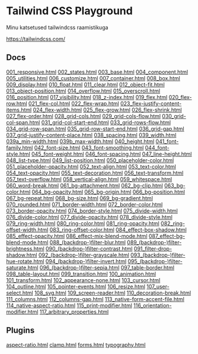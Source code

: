 # Tailwind CSS Playground

Minu katsetused tailwindcss raamistikuga

https://tailwindcss.com/

## Docs

<a target="_blank" href="./docs/001_responsive.html">001_responsive.html</a>
<a target="_blank" href="./docs/002_states.html">002_states.html</a>
<a target="_blank" href="./docs/003_base.html">003_base.html</a>
<a target="_blank" href="./docs/004_component.html">004_component.html</a>
<a target="_blank" href="./docs/005_utilities.html">005_utilities.html</a>
<a target="_blank" href="./docs/006_customize.html">006_customize.html</a>
<a target="_blank" href="./docs/007_container.html">007_container.html</a>
<a target="_blank" href="./docs/008_box.html">
008_box.html</a>
<a target="_blank" href="./docs/009_display.html">
009_display.html</a>
<a target="_blank" href="./docs/010_float.html">
010_float.html</a>
<a target="_blank" href="./docs/011_clear.html">
011_clear.html</a>
<a target="_blank" href="./docs/012_object-fit.html">
012_object-fit.html</a>
<a target="_blank" href="./docs/013_object-position.html">
013_object-position.html</a>
<a target="_blank" href="./docs/014_overflow.html">
014_overflow.html</a>
<a target="_blank" href="./docs/015_overscroll.html">
015_overscroll.html</a>
<a target="_blank" href="./docs/016_position.html">
016_position.html</a>
<a target="_blank" href="./docs/017_visibility.html">
017_visibility.html</a>
<a target="_blank" href="./docs/018_z-index.html">
018_z-index.html</a>
<a target="_blank" href="./docs/019_flex.html">
019_flex.html</a>
<a target="_blank" href="./docs/020_flex-row.html">
020_flex-row.html</a>
<a target="_blank" href="./docs/021_flex-col.html">
021_flex-col.html</a>
<a target="_blank" href="./docs/022_flex-wrap.html">
022_flex-wrap.html</a>
<a target="_blank" href="./docs/023_flex-justify-content-items.html">
023_flex-justify-content-items.html</a>
<a target="_blank" href="./docs/024_flex-width.html">
024_flex-width.html</a>
<a target="_blank" href="./docs/025_flex-grow.html">
025_flex-grow.html</a>
<a target="_blank" href="./docs/026_flex-shrink.html">
026_flex-shrink.html</a>
<a target="_blank" href="./docs/027_flex-order.html">
027_flex-order.html</a>
<a target="_blank" href="./docs/028_grid-cols.html">
028_grid-cols.html</a>
<a target="_blank" href="./docs/029_grid-cols-flow.html">
029_grid-cols-flow.html</a>
<a target="_blank" href="./docs/030_grid-col-span.html">
030_grid-col-span.html</a>
<a target="_blank" href="./docs/031_grid-col-start-end.html">
031_grid-col-start-end.html</a>
<a target="_blank" href="./docs/033_grid-rows-flow.html">
033_grid-rows-flow.html</a>
<a target="_blank" href="./docs/034_grid-row-span.html">
034_grid-row-span.html</a>
<a target="_blank" href="./docs/035_grid-row-start-end.html">
035_grid-row-start-end.html</a>
<a target="_blank" href="./docs/036_grid-gap.html">
036_grid-gap.html</a>
<a target="_blank" href="./docs/037_grid-justify-content-place.html">
037_grid-justify-content-place.html</a>
<a target="_blank" href="./docs/038_spacing.html">
038_spacing.html</a>
<a target="_blank" href="./docs/039_width.html">
039_width.html</a>
<a target="_blank" href="./docs/039a_min-width.html">
039a_min-width.html</a>
<a target="_blank" href="./docs/039b_max-width.html">
039b_max-width.html</a>
<a target="_blank" href="./docs/040_height.html">
040_height.html</a>
<a target="_blank" href="./docs/041_font-family.html">
041_font-family.html</a>
<a target="_blank" href="./docs/042_font-size.html">
042_font-size.html</a>
<a target="_blank" href="./docs/043_font-smoothing.html">
043_font-smoothing.html</a>
<a target="_blank" href="./docs/044_font-style.html">
044_font-style.html</a>
<a target="_blank" href="./docs/045_font-weight.html">
045_font-weight.html</a>
<a target="_blank" href="./docs/046_font-spacing.html">
046_font-spacing.html</a>
<a target="_blank" href="./docs/047_line-height.html">
047_line-height.html</a>
<a target="_blank" href="./docs/048_list-type.html">
048_list-type.html</a>
<a target="_blank" href="./docs/049_list-position.html">
049_list-position.html</a>
<a target="_blank" href="./docs/050_placeholder-color.html">
050_placeholder-color.html</a>
<a target="_blank" href="./docs/051_placeholder-opacity.html">
051_placeholder-opacity.html</a>
<a target="_blank" href="./docs/052_text-align.html">
052_text-align.html</a>
<a target="_blank" href="./docs/053_text-color.html">
053_text-color.html</a>
<a target="_blank" href="./docs/054_text-opacity.html">
054_text-opacity.html</a>
<a target="_blank" href="./docs/055_text-decoration.html">
055_text-decoration.html</a>
<a target="_blank" href="./docs/056_text-transform.html">
056_text-transform.html</a>
<a target="_blank" href="./docs/057_text-overflow.html">
057_text-overflow.html</a>
<a target="_blank" href="./docs/058_vertical-align.html">
058_vertical-align.html</a>
<a target="_blank" href="./docs/059_whitespace.html">
059_whitespace.html</a>
<a target="_blank" href="./docs/060_word-break.html">
060_word-break.html</a>
<a target="_blank" href="./docs/061_bg-attachment.html">
061_bg-attachment.html</a>
<a target="_blank" href="./docs/062_bg-clip.html">
062_bg-clip.html</a>
<a target="_blank" href="./docs/063_bg-color.html">
063_bg-color.html</a>
<a target="_blank" href="./docs/064_bg-opacity.html">
064_bg-opacity.html</a>
<a target="_blank" href="./docs/065_bg-origin.html">
065_bg-origin.html</a>
<a target="_blank" href="./docs/066_bg-position.html">
066_bg-position.html</a>
<a target="_blank" href="./docs/067_bg-repeat.html">
067_bg-repeat.html</a>
<a target="_blank" href="./docs/068_bg-size.html">
068_bg-size.html</a>
<a target="_blank" href="./docs/069_bg-gradient.html">
069_bg-gradient.html</a>
<a target="_blank" href="./docs/070_rounded.html">
070_rounded.html</a>
<a target="_blank" href="./docs/071_border-width.html">
071_border-width.html</a>
<a target="_blank" href="./docs/072_border-color.html">
072_border-color.html</a>
<a target="_blank" href="./docs/073_border-opacity.html">
073_border-opacity.html</a>
<a target="_blank" href="./docs/074_border-style.html">
074_border-style.html</a>
<a target="_blank" href="./docs/075_divide-width.html">
075_divide-width.html</a>
<a target="_blank" href="./docs/076_divide-color.html">
076_divide-color.html</a>
<a target="_blank" href="./docs/077_divide-opacity.html">
077_divide-opacity.html</a>
<a target="_blank" href="./docs/078_divide-style.html">
078_divide-style.html</a>
<a target="_blank" href="./docs/079_ring-width.html">
079_ring-width.html</a>
<a target="_blank" href="./docs/080_ring-color.html">
080_ring-color.html</a>
<a target="_blank" href="./docs/081_ring-opacity.html">
081_ring-opacity.html</a>
<a target="_blank" href="./docs/082_ring-offset-width.html">
082_ring-offset-width.html</a>
<a target="_blank" href="./docs/083_ring-offset-color.html">
083_ring-offset-color.html</a>
<a target="_blank" href="./docs/084_effect-box-shadow.html">
084_effect-box-shadow.html</a>
<a target="_blank" href="./docs/085_effect-opacity.html">
085_effect-opacity.html</a>
<a target="_blank" href="./docs/086_effect-mix-blend-mode.html">
086_effect-mix-blend-mode.html</a>
<a target="_blank" href="./docs/087_effect-bg-blend-mode.html">
087_effect-bg-blend-mode.html</a>
<a target="_blank" href="./docs/088_(backdrop-)filter-blur.html">
088_(backdrop-)filter-blur.html</a>
<a target="_blank" href="./docs/089_(backdrop-)filter-brightness.html">
089_(backdrop-)filter-brightness.html</a>
<a target="_blank" href="./docs/090_(backdrop-)filter-contrast.html">
090_(backdrop-)filter-contrast.html</a>
<a target="_blank" href="./docs/091_filter-drop-shadow.html">
091_filter-drop-shadow.html</a>
<a target="_blank" href="./docs/092_(backdrop-)filter-grayscale.html">
092_(backdrop-)filter-grayscale.html</a>
<a target="_blank" href="./docs/093_(backdrop-)filter-hue-rotate.html">
093_(backdrop-)filter-hue-rotate.html</a>
<a target="_blank" href="./docs/094_(backdrop-)filter-invert.html">
094_(backdrop-)filter-invert.html</a>
<a target="_blank" href="./docs/095_(backdrop-)filter-saturate.html">
095_(backdrop-)filter-saturate.html</a>
<a target="_blank" href="./docs/096_(backdrop-)filter-sepia.html">
096_(backdrop-)filter-sepia.html</a>
<a target="_blank" href="./docs/097_table-border.html">
097_table-border.html</a>
<a target="_blank" href="./docs/098_table-layout.html">
098_table-layout.html</a>
<a target="_blank" href="./docs/099_transition.html">
099_transition.html</a>
<a target="_blank" href="./docs/100_animation.html">
100_animation.html</a>
<a target="_blank" href="./docs/101_transform.html">
101_transform.html</a>
<a target="_blank" href="./docs/102_appearance-none.html">
102_appearance-none.html</a>
<a target="_blank" href="./docs/103_cursor.html">
103_cursor.html</a>
<a target="_blank" href="./docs/104_outline.html">
104_outline.html</a>
<a target="_blank" href="./docs/105_pointer-events.html">
105_pointer-events.html</a>
<a target="_blank" href="./docs/106_resize.html">
106_resize.html</a>
<a target="_blank" href="./docs/107_user-select.html">
107_user-select.html</a>
<a target="_blank" href="./docs/108_svg.html">
108_svg.html</a>
<a target="_blank" href="./docs/109_screen-reader.html">
109_screen-reader.html</a>
<a target="_blank" href="./docs/110_decoration-break.html">
110_decoration-break.html</a>
<a target="_blank" href="./docs/111_columns.html">
111_columns.html</a>
<a target="_blank" href="./docs/112_columns-gap.html">
112_columns-gap.html</a>
<a target="_blank" href="./docs/113_native-form-accent-file.html">
113_native-form-accent-file.html</a>
<a target="_blank" href="./docs/114_native-aspect-ratio.html">
114_native-aspect-ratio.html</a>
<a target="_blank" href="./docs/115_print-modifier.html">
115_print-modifier.html</a>
<a target="_blank" href="./docs/116_orientation-modifier.html">
116_orientation-modifier.html</a>
<a target="_blank" href="./docs/117_arbitrary_properties.html">
117_arbitrary_properties.html</a>

## Plugins
<a target="_blank" href="./plugins/aspect-ratio.html">
aspect-ratio.html</a>
<a target="_blank" href="./plugins/clamp.html">
clamp.html</a>
<a target="_blank" href="./plugins/forms.html">
forms.html</a>
<a target="_blank" href="./plugins/typography.html">
typography.html</a>

